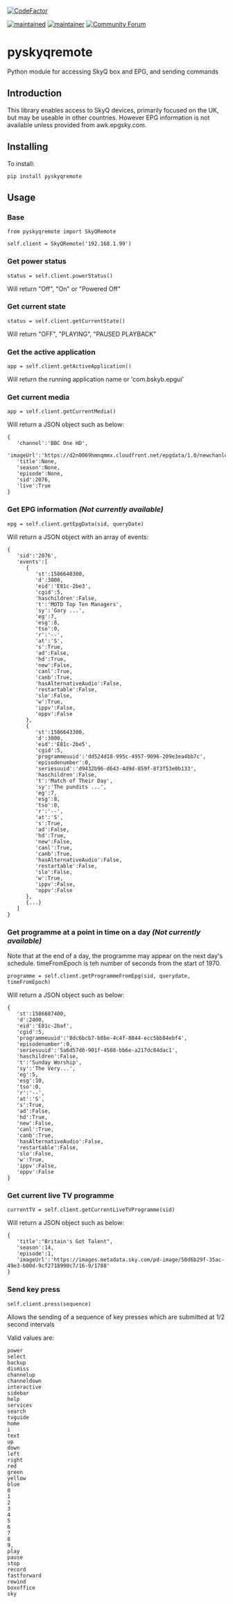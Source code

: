 [![CodeFactor](https://www.codefactor.io/repository/github/rogerselwyn/skyq_remote/badge)](https://www.codefactor.io/repository/github/rogerselwyn/skyq_remote)

[![maintained](https://img.shields.io/maintenance/yes/2020.svg)](#)
[![maintainer](https://img.shields.io/badge/maintainer-%20%40RogerSelwyn-blue.svg)](https://github.com/RogerSelwyn)
[![Community Forum](https://img.shields.io/badge/community-forum-brightgreen.svg)](https://community.home-assistant.io/t/custom-component-skyq-media-player/140306)

# pyskyqremote
Python module for accessing SkyQ box and EPG, and sending commands

## Introduction

This library enables access to SkyQ devices, primarily focused on the UK, but may be useable in other countries. However EPG information is not available unless provided from awk.epgsky.com.

## Installing

To install:

```
pip install pyskyqremote
```

## Usage

### Base
```
from pyskyqremote import SkyQRemote

self.client = SkyQRemote('192.168.1.99')
```

### Get power status

```
status = self.client.powerStatus()
```

Will return "Off", "On" or "Powered Off" 

### Get current state

```
status = self.client.getCurrentState()
```

Will return "OFF", "PLAYING", "PAUSED PLAYBACK"

### Get the active application

```
app = self.client.getActiveApplication()
```

Will return the running application name or 'com.bskyb.epgui'

### Get current media

```
app = self.client.getCurrentMedia()
```

Will return a JSON object such as below:

```
{
   'channel':'BBC One HD',
   'imageUrl':'https://d2n0069hmnqmmx.cloudfront.net/epgdata/1.0/newchanlogos/600/600/skychb2076.png',
   'title':None,
   'season':None,
   'episode':None,
   'sid':2076,
   'live':True
}
```

### Get EPG information *(Not currently available)*

```
epg = self.client.getEpgData(sid, queryDate)
```

Will return a JSON object with an array of events:

```
{
   'sid':'2076',
   'events':[
      {
         'st':1586640300,
         'd':3000,
         'eid':'E81c-2be3',
         'cgid':5,
         'haschildren':False,
         't':'MOTD Top Ten Managers',
         'sy':'Gary ...',
         'eg':7,
         'esg':8,
         'tso':0,
         'r':'--',
         'at':'S',
         's':True,
         'ad':False,
         'hd':True,
         'new':False,
         'canl':True,
         'canb':True,
         'hasAlternativeAudio':False,
         'restartable':False,
         'slo':False,
         'w':True,
         'ippv':False,
         'oppv':False
      },
      {
         'st':1586643300,
         'd':3000,
         'eid':'E81c-2be5',
         'cgid':5,
         'programmeuuid':'dd524d18-995c-4957-9096-209e3ea4bb7c',
         'episodenumber':0,
         'seriesuuid':'d9432b96-d643-4d9d-859f-8f3f53e0b133',
         'haschildren':False,
         't':'Match of Their Day',
         'sy':'The pundits ...',
         'eg':7,
         'esg':8,
         'tso':0,
         'r':'--',
         'at':'S',
         's':True,
         'ad':False,
         'hd':True,
         'new':False,
         'canl':True,
         'canb':True,
         'hasAlternativeAudio':False,
         'restartable':False,
         'slo':False,
         'w':True,
         'ippv':False,
         'oppv':False
      },
      {...}
   ]
}
```

### Get programme at a point in time on a day *(Not currently available)*

Note that at the end of a day, the programme may appear on the next day's schedule. timeFromEpoch is teh number of seconds from the start of 1970.

```
programme = self.client.getProgrammeFromEpg(sid, querydate, timeFromEpoch)
```

Will return a JSON object such as below:

```
{
   'st':1586687400,
   'd':2400,
   'eid':'E81c-2baf',
   'cgid':5,
   'programmeuuid':'8dc6bcb7-b8be-4c4f-8844-ecc5bb84ebf4',
   'episodenumber':0,
   'seriesuuid':'5a6d57d0-901f-4508-bb6e-a217dc84dac1',
   'haschildren':False,
   't':'Sunday Worship',
   'sy':'The Very...',
   'eg':5,
   'esg':10,
   'tso':0,
   'r':'--',
   'at':'S',
   's':True,
   'ad':False,
   'hd':True,
   'new':False,
   'canl':True,
   'canb':True,
   'hasAlternativeAudio':False,
   'restartable':False,
   'slo':False,
   'w':True,
   'ippv':False,
   'oppv':False
}
```

### Get current live TV programme

```
currentTV = self.client.getCurrentLiveTVProgramme(sid)
```

Will return a JSON object such as below:

```
{
   'title':"Britain's Got Talent",
   'season':14,
   'episode':1,
   'imageUrl':'https://images.metadata.sky.com/pd-image/50d6b29f-35ac-49e3-b00d-9cf2718990c7/16-9/1788'
}
```

### Send key press

```
self.client.press(sequence)
```

Allows the sending of a sequence of key presses which are submitted at 1/2 second intervals

Valid values are:
```
power 
select 
backup 
dismiss 
channelup 
channeldown 
interactive 
sidebar 
help 
services 
search 
tvguide 
home 
i 
text 
up 
down 
left 
right 
red 
green 
yellow 
blue 
0 
1 
2 
3 
4
5 
6 
7 
8 
9,
play 
pause 
stop 
record 
fastforward 
rewind 
boxoffice 
sky 
```
